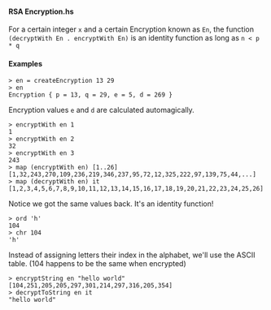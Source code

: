 #### RSA Encryption.hs
For a certain integer `x` and a certain Encryption known as `En`,
the function `(decryptWith En . encryptWith En)` is an identity
function as long as `n < p * q`

#### Examples
```
> en = createEncryption 13 29    
> en
Encryption { p = 13, q = 29, e = 5, d = 269 }
```
Encryption values `e` and `d` are calculated automagically.
```  
> encryptWith en 1  
1  
> encryptWith en 2  
32  
> encryptWith en 3  
243  
> map (encryptWith en) [1..26]  
[1,32,243,270,109,236,219,346,237,95,72,12,325,222,97,139,75,44,...]
> map (decryptWith en) it  
[1,2,3,4,5,6,7,8,9,10,11,12,13,14,15,16,17,18,19,20,21,22,23,24,25,26]
```
Notice we got the same values back. It's an identity function!
```  
> ord 'h'  
104  
> chr 104  
'h'  
```
Instead of assigning letters their index in the alphabet, we'll use the ASCII table.
(104 happens to be the same when encrypted)
```
> encryptString en "hello world"  
[104,251,205,205,297,301,214,297,316,205,354]  
> decryptToString en it  
"hello world"
```